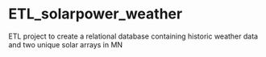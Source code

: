 # ETL_solarpower_weather
ETL project to create a relational database containing historic weather data and two unique solar arrays in MN
